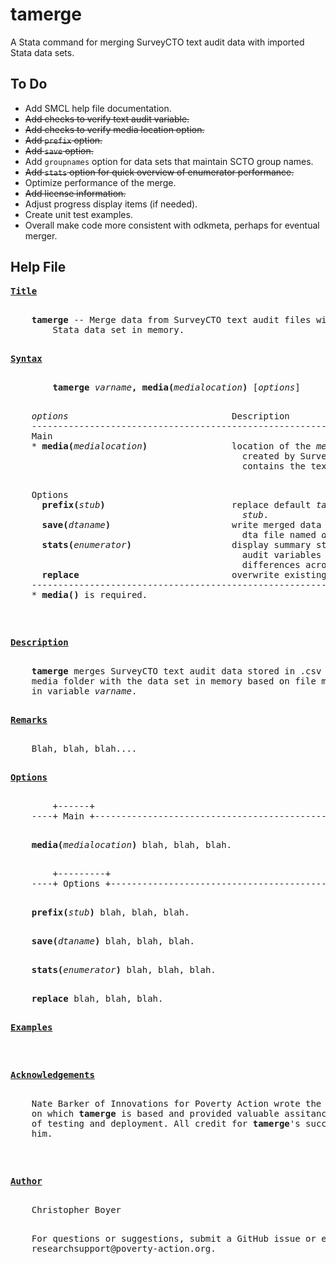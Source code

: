 # tamerge
A Stata command for merging SurveyCTO text audit data with imported Stata data sets.

## To Do 
- Add SMCL help file documentation.
- ~~Add checks to verify text audit variable.~~
- ~~Add checks to verify media location option.~~
- ~~Add `prefix` option.~~
- ~~Add `save` option.~~
- Add `groupnames` option for data sets that maintain SCTO group names.
- ~~Add `stats` option for quick overview of enumerator performance.~~
- Optimize performance of the merge.
- ~~Add license information.~~
- Adjust progress display items (if needed).
- Create unit test examples.
- Overall make code more consistent with odkmeta, perhaps for eventual merger.

## Help File

<pre>
<b><u>Title</u></b>
<p>
    <b>tamerge</b> -- Merge data from SurveyCTO text audit files with SurveyCTO
        Stata data set in memory.
<p>
<a name="syntax"></a><b><u>Syntax</u></b>
<p>
        <b>tamerge</b> <i>varname</i><b>,</b> <b>media(</b><i>medialocation</i><b>)</b> [<i>options</i>]
<p>
    <i>options</i>                               Description
    -------------------------------------------------------------------------
    Main
    * <b>media(</b><i>medialocation</i><b>)</b>                location of the<i> media folder</i>
                                            created by SurveyCTO that
                                            contains the text audit data
<p>
    Options
      <b>prefix(</b><i>stub</i><b>)</b>                        replace default<i> ta</i> prefix with
                                            <i>stub</i>.
      <b>save(</b><i>dtaname</i><b>)</b>                       write merged data set to a local
                                            dta file named<i> dtaname</i>.
      <b>stats(</b><i>enumerator</i><b>)</b>                   display summary statistics for
                                            audit variables and test for
                                            differences across<i> enumerator</i>.
      <b>replace</b>                             overwrite existing <i>filename</i>
    -------------------------------------------------------------------------
    * <b>media()</b> is required.
<p>
<p>
<a name="description"></a><b><u>Description</u></b>
<p>
    <b>tamerge</b> merges SurveyCTO text audit data stored in .csv files in the
    media folder with the data set in memory based on file mapping contained
    in variable<i> varname</i>.
<p>
<a name="remarks"></a><b><u>Remarks</u></b>
<p>
    Blah, blah, blah....
<p>
<a name="options"></a><b><u>Options</u></b>
<p>
        +------+
    ----+ Main +-------------------------------------------------------------
<p>
    <b>media(</b><i>medialocation</i><b>)</b> blah, blah, blah.
<p>
        +---------+
    ----+ Options +----------------------------------------------------------
<p>
    <b>prefix(</b><i>stub</i><b>)</b> blah, blah, blah.
<p>
    <b>save(</b><i>dtaname</i><b>)</b> blah, blah, blah.
<p>
    <b>stats(</b><i>enumerator</i><b>)</b> blah, blah, blah.
<p>
    <b>replace</b> blah, blah, blah.
<p>
<a name="examples"></a><b><u>Examples</u></b>
<p>
<p>
<a name="acknowledgements"></a><b><u>Acknowledgements</u></b>
<p>
    Nate Barker of Innovations for Poverty Action wrote the original do-file
    on which <b>tamerge</b> is based and provided valuable assitance in all aspects
    of testing and deployment. All credit for <b>tamerge</b>'s success should go to
    him.
<p>
<p>
<a name="author"></a><b><u>Author</u></b>
<p>
    Christopher Boyer
<p>
    For questions or suggestions, submit a GitHub issue or e-mail
    researchsupport@poverty-action.org.
<p>
<p>
</pre>